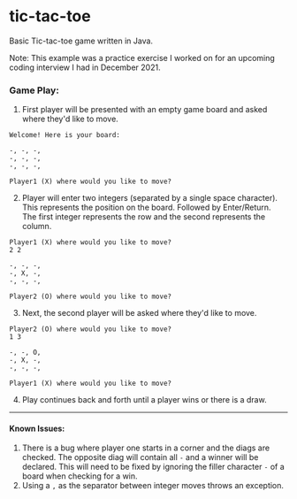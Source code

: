 # tic-tac-toe

Basic Tic-tac-toe game written in Java.

Note: This example was a practice exercise I worked on for an upcoming coding interview I had in December 2021.

### Game Play:
1. First player will be presented with an empty game board and asked where they'd like to move.
```
Welcome! Here is your board:

-, -, -,
-, -, -,
-, -, -,

Player1 (X) where would you like to move?
```
2. Player will enter two integers (separated by a single space character). This represents the position on the board. Followed by Enter/Return.  
   The first integer represents the row and the second represents the column. 
```
Player1 (X) where would you like to move?
2 2

-, -, -, 
-, X, -, 
-, -, -, 

Player2 (O) where would you like to move?
```
3. Next, the second player will be asked where they'd like to move.
```
Player2 (O) where would you like to move?
1 3

-, -, O, 
-, X, -, 
-, -, -, 

Player1 (X) where would you like to move?
```
4. Play continues back and forth until a player wins or there is a draw.
-----
#### Known Issues:
1. There is a bug where player one starts in a corner and the diags are checked. 
   The opposite diag will contain all `-` and a winner will be declared. 
   This will need to be fixed by ignoring the filler character `-` of a board when checking for a win.
2. Using a `,` as the separator between integer moves throws an exception.
